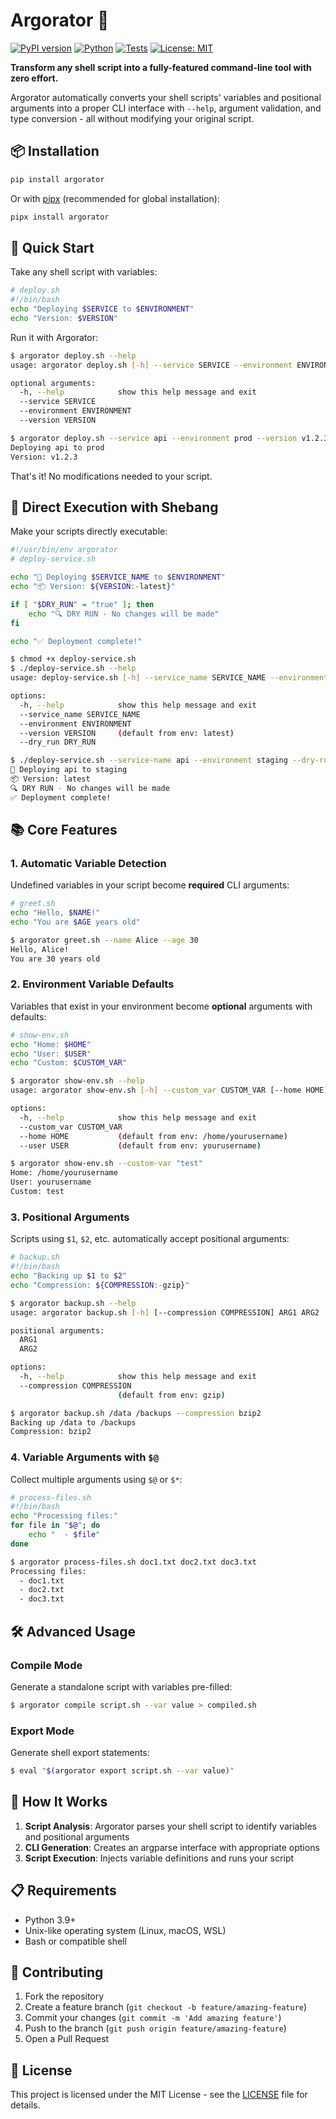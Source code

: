 # Argorator 🎯

[![PyPI version](https://badge.fury.io/py/argorator.svg)](https://badge.fury.io/py/argorator)
[![Python](https://img.shields.io/pypi/pyversions/argorator.svg)](https://pypi.org/project/argorator/)
[![Tests](https://github.com/dotle/argorator/actions/workflows/tests.yml/badge.svg)](https://github.com/dotle/argorator/actions/workflows/tests.yml)
[![License: MIT](https://img.shields.io/badge/License-MIT-yellow.svg)](https://opensource.org/licenses/MIT)

**Transform any shell script into a fully-featured command-line tool with zero effort.**

Argorator automatically converts your shell scripts' variables and positional arguments into a proper CLI interface with `--help`, argument validation, and type conversion - all without modifying your original script.

## 📦 Installation

```bash
pip install argorator
```

Or with [pipx](https://pypa.github.com/pipx/) (recommended for global installation):

```bash
pipx install argorator
```

## 🎯 Quick Start

Take any shell script with variables:

```bash
# deploy.sh
#!/bin/bash
echo "Deploying $SERVICE to $ENVIRONMENT"
echo "Version: $VERSION"
```

Run it with Argorator:

```bash
$ argorator deploy.sh --help
usage: argorator deploy.sh [-h] --service SERVICE --environment ENVIRONMENT --version VERSION

optional arguments:
  -h, --help            show this help message and exit
  --service SERVICE
  --environment ENVIRONMENT
  --version VERSION

$ argorator deploy.sh --service api --environment prod --version v1.2.3
Deploying api to prod
Version: v1.2.3
```

That's it! No modifications needed to your script.

## 🚀 Direct Execution with Shebang

Make your scripts directly executable:

```bash
#!/usr/bin/env argorator
# deploy-service.sh

echo "🚀 Deploying $SERVICE_NAME to $ENVIRONMENT"
echo "📦 Version: ${VERSION:-latest}"

if [ "$DRY_RUN" = "true" ]; then
    echo "🔍 DRY RUN - No changes will be made"
fi

echo "✅ Deployment complete!"
```

```bash
$ chmod +x deploy-service.sh
$ ./deploy-service.sh --help
usage: deploy-service.sh [-h] --service_name SERVICE_NAME --environment ENVIRONMENT [--version VERSION] [--dry_run DRY_RUN]

options:
  -h, --help            show this help message and exit
  --service_name SERVICE_NAME
  --environment ENVIRONMENT
  --version VERSION     (default from env: latest)
  --dry_run DRY_RUN

$ ./deploy-service.sh --service-name api --environment staging --dry-run true
🚀 Deploying api to staging
📦 Version: latest
🔍 DRY RUN - No changes will be made
✅ Deployment complete!
```

## 📚 Core Features

### 1. Automatic Variable Detection

Undefined variables in your script become **required** CLI arguments:

```bash
# greet.sh
echo "Hello, $NAME!"
echo "You are $AGE years old"
```

```bash
$ argorator greet.sh --name Alice --age 30
Hello, Alice!
You are 30 years old
```

### 2. Environment Variable Defaults

Variables that exist in your environment become **optional** arguments with defaults:

```bash
# show-env.sh
echo "Home: $HOME"
echo "User: $USER"
echo "Custom: $CUSTOM_VAR"
```

```bash
$ argorator show-env.sh --help
usage: argorator show-env.sh [-h] --custom_var CUSTOM_VAR [--home HOME] [--user USER]

options:
  -h, --help            show this help message and exit
  --custom_var CUSTOM_VAR
  --home HOME           (default from env: /home/yourusername)
  --user USER           (default from env: yourusername)

$ argorator show-env.sh --custom-var "test"
Home: /home/yourusername
User: yourusername
Custom: test
```

### 3. Positional Arguments

Scripts using `$1`, `$2`, etc. automatically accept positional arguments:

```bash
# backup.sh
#!/bin/bash
echo "Backing up $1 to $2"
echo "Compression: ${COMPRESSION:-gzip}"
```

```bash
$ argorator backup.sh --help
usage: argorator backup.sh [-h] [--compression COMPRESSION] ARG1 ARG2

positional arguments:
  ARG1
  ARG2

options:
  -h, --help            show this help message and exit
  --compression COMPRESSION
                        (default from env: gzip)

$ argorator backup.sh /data /backups --compression bzip2
Backing up /data to /backups
Compression: bzip2
```

### 4. Variable Arguments with `$@`

Collect multiple arguments using `$@` or `$*`:

```bash
# process-files.sh
#!/bin/bash
echo "Processing files:"
for file in "$@"; do
    echo "  - $file"
done
```

```bash
$ argorator process-files.sh doc1.txt doc2.txt doc3.txt
Processing files:
  - doc1.txt
  - doc2.txt
  - doc3.txt
```

## 🛠️ Advanced Usage

### Compile Mode

Generate a standalone script with variables pre-filled:

```bash
$ argorator compile script.sh --var value > compiled.sh
```

### Export Mode

Generate shell export statements:

```bash
$ eval "$(argorator export script.sh --var value)"
```

## 🔧 How It Works

1. **Script Analysis**: Argorator parses your shell script to identify variables and positional arguments
2. **CLI Generation**: Creates an argparse interface with appropriate options
3. **Script Execution**: Injects variable definitions and runs your script

## 📋 Requirements

- Python 3.9+
- Unix-like operating system (Linux, macOS, WSL)
- Bash or compatible shell

## 🤝 Contributing

1. Fork the repository
2. Create a feature branch (`git checkout -b feature/amazing-feature`)
3. Commit your changes (`git commit -m 'Add amazing feature'`)
4. Push to the branch (`git push origin feature/amazing-feature`)
5. Open a Pull Request

## 📄 License

This project is licensed under the MIT License - see the [LICENSE](LICENSE) file for details.
